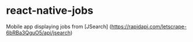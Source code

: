 # react-native-jobs

Mobile app displaying jobs from [JSearch] (https://rapidapi.com/letscrape-6bRBa3QguO5/api/jsearch)
